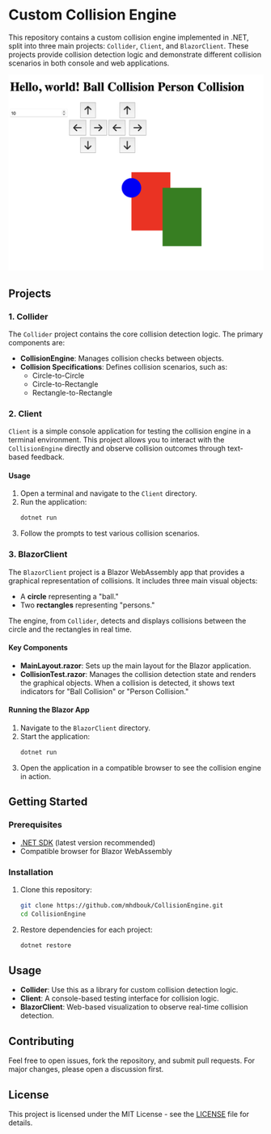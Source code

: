 # Custom Collision Engine

This repository contains a custom collision engine implemented in .NET, split into three main projects: `Collider`, `Client`, and `BlazorClient`. These projects provide collision detection logic and demonstrate different collision scenarios in both console and web applications.

![preview](preview.png)

## Projects

### 1. Collider
The `Collider` project contains the core collision detection logic. The primary components are:
- **CollisionEngine**: Manages collision checks between objects.
- **Collision Specifications**: Defines collision scenarios, such as:
    - Circle-to-Circle
    - Circle-to-Rectangle
    - Rectangle-to-Rectangle

### 2. Client
`Client` is a simple console application for testing the collision engine in a terminal environment. This project allows you to interact with the `CollisionEngine` directly and observe collision outcomes through text-based feedback.

#### Usage
1. Open a terminal and navigate to the `Client` directory.
2. Run the application:
   ```bash
   dotnet run
   ```
3. Follow the prompts to test various collision scenarios.

### 3. BlazorClient
The `BlazorClient` project is a Blazor WebAssembly app that provides a graphical representation of collisions. It includes three main visual objects:
- A **circle** representing a "ball."
- Two **rectangles** representing "persons."

The engine, from `Collider`, detects and displays collisions between the circle and the rectangles in real time.

#### Key Components
- **MainLayout.razor**: Sets up the main layout for the Blazor application.
- **CollisionTest.razor**: Manages the collision detection state and renders the graphical objects. When a collision is detected, it shows text indicators for "Ball Collision" or "Person Collision."

#### Running the Blazor App
1. Navigate to the `BlazorClient` directory.
2. Start the application:
   ```bash
   dotnet run
   ```
3. Open the application in a compatible browser to see the collision engine in action.

## Getting Started

### Prerequisites
- [.NET SDK](https://dotnet.microsoft.com/download) (latest version recommended)
- Compatible browser for Blazor WebAssembly

### Installation
1. Clone this repository:
   ```bash
   git clone https://github.com/mhdbouk/CollisionEngine.git
   cd CollisionEngine
   ```
2. Restore dependencies for each project:
   ```bash
   dotnet restore
   ```

## Usage

- **Collider**: Use this as a library for custom collision detection logic.
- **Client**: A console-based testing interface for collision logic.
- **BlazorClient**: Web-based visualization to observe real-time collision detection.

## Contributing

Feel free to open issues, fork the repository, and submit pull requests. For major changes, please open a discussion first.

## License

This project is licensed under the MIT License - see the [LICENSE](LICENSE) file for details.
